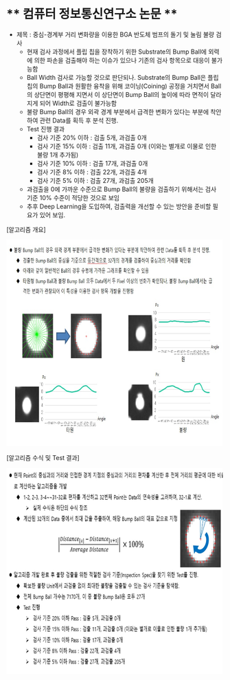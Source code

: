 # ** 컴퓨터 정보통신연구소 논문 ** 

- 제목 : 중심-경계부 거리 변화량을 이용한 BGA 반도체 범프의 돌기 및 눌림 불량 검사
  * 현재 검사 과정에서 플립 칩을 장착하기 위한 Substrate의 Bump Ball에 외력에 의한 파손을 검출해야 하는 이슈가 있으나 기존의 검사 항목으로 대응이 불가능함
  * Ball Width 검사로 가능할 것으로 판단되나. Substrate의 Bump Ball은 플립 칩의 Bump Ball과 원활한 융착을 위해 코이닝(Coining) 공정을 거치면서 Ball의 상단면이 평평해 지면서 이 상단면이 Bump Ball의 높이에 따라 면적이 달라지게 되어 Width로 검출이 불가능함
  * 불량 Bump Ball의 경우 외곽 경계 부분에서 급격한 변화가 있다는 부분에 착안하여 관련 Data를 획득 후 분석 진행.
  * Test 진행 결과
     + 검사 기준 20% 이하 : 검출 5개, 과검출 0개
     + 검사 기준 15% 이하 : 검출 11개, 과검출 0개 (이와는 별개로 이물로 인한 불량 1개 추가됨)
     + 검사 기준 10% 이하 : 검출 17개, 과검출 0개
     + 검사 기준 8% 이하 : 검출 22개, 과검출 4개
     + 검사 기준 5% 이하 : 검출 27개, 과검출 205개
  * 과검출을 0에 가까운 수준으로 Bump Ball의 불량을 검출하기 위해서는 검사 기준 10% 수준이 적당한 것으로 보임
  * 추후 Deep Learning을 도입하여, 검출력을 개선할 수 있는 방안을 준비할 필요가 있어 보임.

 
[알고리즘 개요]</p>
<img src="./신규 알고리즘 개념.jpg"  width="640" height="480"> 
 
[알고리즘 수식 및 Test 결과]</p>
<img src="./신규 알고리즘 수식 및 결과.jpg"  width="640" height="480"> 

<p align="center">
 
</p>
</br>